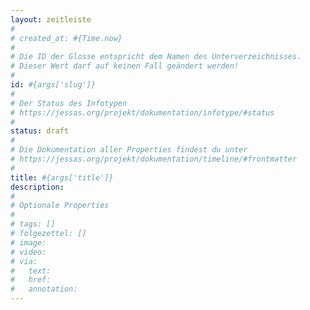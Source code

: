 ```yaml
---
layout: zeitleiste
#
# created_at: #{Time.now}
#
# Die ID der Glosse entspricht dem Namen des Unterverzeichnisses.
# Dieser Wert darf auf keinen Fall geändert werden!
#
id: #{args['slug']}
#
# Der Status des Infotypen
# https://jessas.org/projekt/dokumentation/infotype/#status
#
status: draft
#
# Die Dokumentation aller Properties findest du unter
# https://jessas.org/projekt/dokumentation/timeline/#frontmatter
#
title: #{args['title']}
description: 
#
# Optionale Properties
#
# tags: []
# folgezettel: []
# image:
# video:
# via:
#   text:
#   href:
#   annotation:
---
```


<!-- Fußnoten -->

<!-- Links -->
